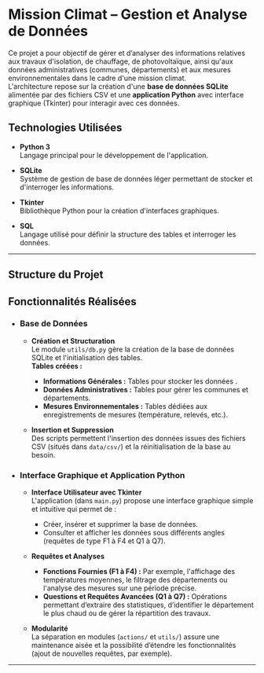 # Mission Climat – Gestion et Analyse de Données

Ce projet a pour objectif de gérer et d’analyser des informations relatives aux travaux d'isolation, de chauffage, de photovoltaïque, ainsi qu'aux données administratives (communes, départements) et aux mesures environnementales dans le cadre d'une mission climat.  
L'architecture repose sur la création d'une **base de données SQLite** alimentée par des fichiers CSV et une **application Python** avec interface graphique (Tkinter) pour interagir avec ces données.


## Technologies Utilisées

- **Python 3**  
  Langage principal pour le développement de l'application.

- **SQLite**  
  Système de gestion de base de données léger permettant de stocker et d'interroger les informations.

- **Tkinter**  
  Bibliothèque Python pour la création d'interfaces graphiques.

- **SQL**  
  Langage utilisé pour définir la structure des tables et interroger les données.

---

## Structure du Projet

## Fonctionnalités Réalisées

- ### Base de Données
  - **Création et Structuration**  
    Le module `utils/db.py` gère la création de la base de données SQLite et l'initialisation des tables.  
    **Tables créées :**
    - **Informations Générales :** Tables pour stocker les données .
    - **Données Administratives :** Tables pour gérer les communes et départements.
    - **Mesures Environnementales :** Tables dédiées aux enregistrements de mesures (température, relevés, etc.).
  
  - **Insertion et Suppression**  
    Des scripts permettent l'insertion des données issues des fichiers CSV (situés dans `data/csv/`) et la réinitialisation de la base au besoin.

- ### Interface Graphique et Application Python
  - **Interface Utilisateur avec Tkinter**  
    L'application (dans `main.py`) propose une interface graphique simple et intuitive qui permet de :
    - Créer, insérer et supprimer la base de données.
    - Consulter et afficher les données sous différents angles (requêtes de type F1 à F4 et Q1 à Q7).
  
  - **Requêtes et Analyses**  
    - **Fonctions Fournies (F1 à F4) :** Par exemple, l'affichage des températures moyennes, le filtrage des départements ou l'analyse des mesures sur une période précise.
    - **Questions et Requêtes Avancées (Q1 à Q7) :** Opérations permettant d’extraire des statistiques, d’identifier le département le plus chaud ou de gérer la répartition des travaux.
  
  - **Modularité**  
    La séparation en modules (`actions/` et `utils/`) assure une maintenance aisée et la possibilité d’étendre les fonctionnalités (ajout de nouvelles requêtes, par exemple).

---
